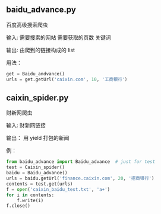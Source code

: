 ## baidu_advance.py

百度高级搜索爬虫

输入: 需要搜索的网站 需要获取的页数 关键词

输出: 由爬到的链接构成的 list

用法：

```python
get = Baidu_andvance()
urls = get.getUrl('caixin.com', 10, '工商银行'）
```
## caixin_spider.py

财新网爬虫

输入: 财新网链接

输出： 用 yield 打包的新闻

例：

```python
from baidu_advance import Baidu_advance  # just for test
test = Caixin_spider()
baidu = Baidu_advance()
urls = baidu.getUrl('finance.caixin.com', 20, '招商银行')
contents = test.get(urls)
f = open('caixin_baidu_test.txt', 'a+')
for i in contents:
    f.write(i)
f.close()
```
